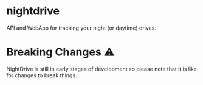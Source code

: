 # nightdrive
API and WebApp for tracking your night (or daytime) drives. 

# Breaking Changes ⚠️
NightDrive is still in early stages of development so please note that it is like for changes to break things.